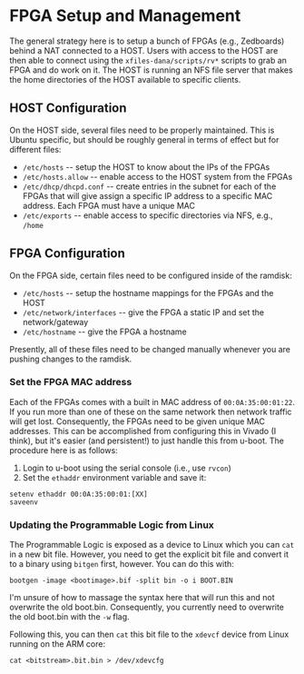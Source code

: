 # FPGA Setup and Management
The general strategy here is to setup a bunch of FPGAs (e.g., Zedboards) behind a NAT connected to a HOST. Users with access to the HOST are then able to connect using the `xfiles-dana/scripts/rv*` scripts to grab an FPGA and do work on it. The HOST is running an NFS file server that makes the home directories of the HOST available to specific clients.

## HOST Configuration
On the HOST side, several files need to be properly maintained. This is Ubuntu specific, but should be roughly general in terms of effect but for different files:
* `/etc/hosts` -- setup the HOST to know about the IPs of the FPGAs
* `/etc/hosts.allow` -- enable access to the HOST system from the FPGAs
* `/etc/dhcp/dhcpd.conf` -- create entries in the subnet for each of the FPGAs that will give assign a specific IP address to a specific MAC address. Each FPGA must have a unique MAC
* `/etc/exports` -- enable access to specific directories via NFS, e.g., `/home`

## FPGA Configuration
On the FPGA side, certain files need to be configured inside of the ramdisk:
* `/etc/hosts` -- setup the hostname mappings for the FPGAs and the HOST
* `/etc/network/interfaces` -- give the FPGA a static IP and set the network/gateway
* `/etc/hostname` -- give the FPGA a hostname

Presently, all of these files need to be changed manually whenever you are pushing changes to the ramdisk.

### Set the FPGA MAC address
Each of the FPGAs comes with a built in MAC address of `00:0A:35:00:01:22`. If you run more than one of these on the same network then network traffic will get lost. Consequently, the FPGAs need to be given unique MAC addresses. This can be accomplished from configuring this in Vivado (I think), but it's easier (and persistent!) to just handle this from u-boot. The procedure here is as follows:
1. Login to u-boot using the serial console (i.e., use `rvcon`)
2. Set the `ethaddr` environment variable and save it:
```
setenv ethaddr 00:0A:35:00:01:[XX]
saveenv
```

### Updating the Programmable Logic from Linux
The Programmable Logic is exposed as a device to Linux which you can `cat` in a new bit file. However, you need to get the explicit bit file and convert it to a binary using `bitgen` first, however. You can do this with:
```
bootgen -image <bootimage>.bif -split bin -o i BOOT.BIN
```

I'm unsure of how to massage the syntax here that will run this and not overwrite the old boot.bin. Consequently, you currently need to overwrite the old boot.bin with the `-w` flag.

Following this, you can then `cat` this bit file to the `xdevcf` device from Linux running on the ARM core:
```
cat <bitstream>.bit.bin > /dev/xdevcfg
```
